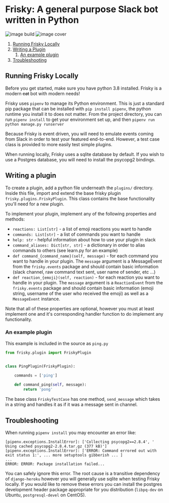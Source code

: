 # Frisky: A general purpose Slack bot written in Python
![image build](https://api.travis-ci.org/zachtib/Frisky.svg?branch=main)
![image cover](https://codecov.io/gh/zachtib/Frisky/branch/main/graph/badge.svg)

1. [Running Frisky Locally](#running-frisky-locally)
2. [Writing a Plugin](#writing-a-plugin)
   1. [An example plugin](#an-example-plugin)
3. [Troubleshooting](#troubleshooting)

## Running Frisky Locally
Before you get started, make sure you have python 3.8 installed.  Frisky is a modern ~~cat~~ bot with modern needs!

Frisky uses `pipenv` to manage its Python environment. This is just a standard pip package that can be installed with
`pip install pipenv`, the python runtime you install it to does not matter.  From the project directory, you can run
`pipenv install` to get your environment set up, and then `pipenv run python manage.py runserver`

Because Frisky is event driven, you will need to emulate events coming from Slack in order to test your featured
end-to-end. However, a test case class is provided to more easily test simple plugins.

When running locally, Frisky uses a sqlite database by default. If you wish to use a Postgres database, you will need
to install the psycopg2 bindings.

## Writing a plugin
To create a plugin, add a python file underneath the `plugins/` directory. Inside this file, import and extend the base
frisky plugin `frisky.plugins.FriskyPlugin`.  This class contains the base functionality you'll need for a new plugin.

To implement your plugin, implement any of the following properties and methods:

* `reactions: List[str]` - a list of emoji reactions you want to handle
* `commands: List[str]` - a list of commands you want to handle
* `help: str` - helpful information about how to use your plugin in slack
* `command_aliases: Dict[str, str]` - a dictionary in order to alias commands to others (see learn.py for an example)
* `def command_{command_name}(self, message)` - for each command you want to handle in your plugin. The `message`
   argument is a MessageEvent from the `frisky.events` package and should contain basic information (slack channel, raw
   command text sent, user name of sender, etc ...)
* `def reaction_{emoji}(self, reaction)` - for each reaction you want to handle in your plugin. The `message` argument
   is a `ReactionEvent` from the `frisky.events` package and should contain basic information (emoji string, username of
   the user who received the emoji) as well as a `MessageEvent` instance.            

Note that all of these properties are optional, however you must at least implement one and it's corresponding handler
function to do implement any functionality.                  

### An example plugin
This example is included in the source as `ping.py`

```python
from frisky.plugin import FriskyPlugin


class PingPlugin(FriskyPlugin):
    
    commands = ['ping']

    def command_ping(self, message):
        return 'pong'
```

The base class `FriskyTestCase` has one method, `send_message` which takes in a string and handles it as if it was a
message sent in channel.

## Troubleshooting
When running `pipenv install` you may encounter an error like:
```
[pipenv.exceptions.InstallError]: ['Collecting psycopg2==2.8.4', '  Using cached psycopg2-2.8.4.tar.gz (377 kB)']
[pipenv.exceptions.InstallError]: ['ERROR: Command errored out with exit status 1:', ... more setuptools gibberish ... ]
...
ERROR: ERROR: Package installation failed...
```
You can safely ignore this error.  The root cause is a transitive dependency of `django-heroku` however you will
generally use sqlite when testing Frisky locally.  If you would like to remove these errors you can install the 
postgres development header package appropriate for you distribution (`libpq-dev` on Ubuntu, `postgresql-devel` on
CentOS).

